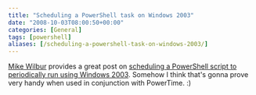 ```yaml
---
title: "Scheduling a PowerShell task on Windows 2003"
date: "2008-10-03T08:00:50+00:00"
categories: [General]
tags: [powershell]
aliases: [/scheduling-a-powershell-task-on-windows-2003/]
---
```


<a href="http://blogs.msdn.com/mwilbur/default.aspx">Mike Wilbur</a> provides a great post on <a href="http://blogs.msdn.com/mwilbur/archive/2007/02/23/powershell-script-that-can-schedule-itself-to-run-later.aspx">scheduling a PowerShell script to periodically run using Windows 2003</a>. Somehow I think that's gonna prove very handy when used in conjunction with PowerTime. :)
